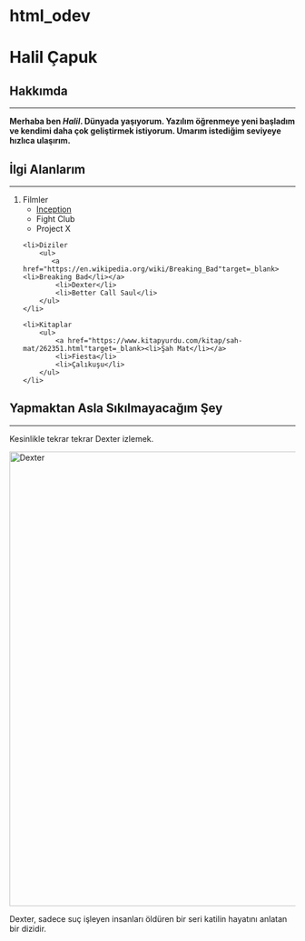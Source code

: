 # html_odev
<h1>Halil Çapuk</h1>

<h2>Hakkımda</h2>
<hr>
<p><strong> Merhaba ben <em>Halil</em>. Dünyada yaşıyorum. Yazılım öğrenmeye yeni başladım ve kendimi daha çok geliştirmek istiyorum. Umarım istediğim seviyeye hızlıca ulaşırım.</strong></p>
<h2>İlgi Alanlarım</h2>
<hr>
<ol>
    <li>Filmler
        <ul>
            <a href="https://www.imdb.com/title/tt1375666/"target=_blank><li>Inception</li></a>
            <li>Fight Club</li>
            <li>Project X</li>
        </ul>
    </li>

    <li>Diziler
        <ul>
           <a href="https://en.wikipedia.org/wiki/Breaking_Bad"target=_blank> <li>Breaking Bad</li></a> 
            <li>Dexter</li>
            <li>Better Call Saul</li>
        </ul>
    </li>

    <li>Kitaplar
        <ul>
            <a href="https://www.kitapyurdu.com/kitap/sah-mat/262351.html"target=_blank><li>Şah Mat</li></a>
            <li>Fiesta</li>
            <li>Çalıkuşu</li>
        </ul>
    </li>
</ol>
<h2>Yapmaktan Asla Sıkılmayacağım Şey</h2>
<hr>
<p>Kesinlikle tekrar tekrar Dexter izlemek.</p>
<a href="https://www.imdb.com/title/tt0773262/"target=_blank ><img width="800" src="https://www.sho.com/site/image-bin/images/1034991_0_0/1034991_0_0_01h_1280x640.jpg" alt="Dexter"></a>

<p>Dexter, sadece suç işleyen insanları öldüren bir seri katilin hayatını anlatan bir dizidir.</p>
